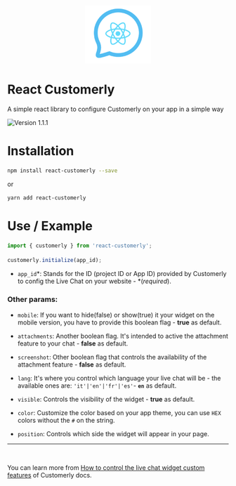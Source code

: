 <p align="center">
 <img src="logo.png" width="150">
</p>
<h1> React Customerly</h1>
A simple react library to configure Customerly on your app in a simple way

![Version 1.1.1](https://img.shields.io/badge/Version-1.1.1-brightgreen)

# Installation
```bash
npm install react-customerly --save
```

or 

```bash
yarn add react-customerly
```

# Use / Example
```javascript
import { customerly } from 'react-customerly';

customerly.initialize(app_id);
```
- `app_id`*: Stands for the ID (project ID or App ID) provided by Customerly to config the Live Chat on your website -  *(*required*).

### Other params:

- `mobile`: If you want to hide(false) or show(true) it your widget on the mobile version, you have to provide this boolean flag - **true** as default.

- `attachments`: Another boolean flag. It's intended to active the attachment feature to your chat - **false** as default.

- `screenshot`: Other boolean flag that controls the availability of the attachment feature - **false** as default.

- `lang`: It's where you control which language your live chat will be - the available ones are:  `'it'|'en'|'fr'|'es'`- **`en`** as default.

- `visible`: Controls the visibility of the widget - **true** as default.

- `color`: Customize the color based on your app theme, you can use `HEX` colors without the `#` on the string.

- `position`: Controls which side the widget will appear in your page.

---
<br>

You can learn more from [How to control the live chat widget custom features](https://docs.customerly.help/api/how-to-control-the-live-chat-widget-custom-features) of Customerly docs.
